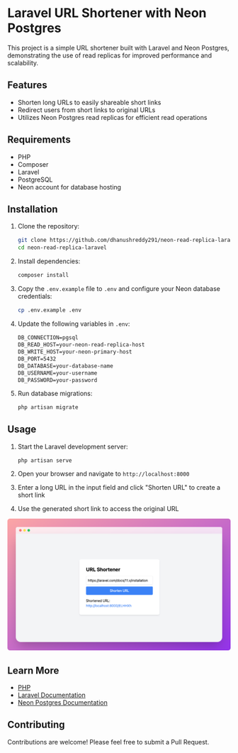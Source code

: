 # Laravel URL Shortener with Neon Postgres

This project is a simple URL shortener built with Laravel and Neon Postgres, demonstrating the use of read replicas for improved performance and scalability.

## Features

-   Shorten long URLs to easily shareable short links
-   Redirect users from short links to original URLs
-   Utilizes Neon Postgres read replicas for efficient read operations

## Requirements

-   PHP
-   Composer
-   Laravel
-   PostgreSQL
-   Neon account for database hosting

## Installation

1. Clone the repository:

    ```bash
    git clone https://github.com/dhanushreddy291/neon-read-replica-laravel
    cd neon-read-replica-laravel
    ```

2. Install dependencies:

    ```bash
    composer install
    ```

3. Copy the `.env.example` file to `.env` and configure your Neon database credentials:

    ```bash
    cp .env.example .env
    ```

4. Update the following variables in `.env`:

    ```
    DB_CONNECTION=pgsql
    DB_READ_HOST=your-neon-read-replica-host
    DB_WRITE_HOST=your-neon-primary-host
    DB_PORT=5432
    DB_DATABASE=your-database-name
    DB_USERNAME=your-username
    DB_PASSWORD=your-password
    ```

5. Run database migrations:
    ```bash
    php artisan migrate
    ```

## Usage

1. Start the Laravel development server:

    ```bash
    php artisan serve
    ```

2. Open your browser and navigate to `http://localhost:8000`

3. Enter a long URL in the input field and click "Shorten URL" to create a short link

4. Use the generated short link to access the original URL

![Laravel URL Shortener](laravel-url-shortener.png)

## Learn More

-   [PHP](https://www.php.net/)
-   [Laravel Documentation](https://laravel.com/docs)
-   [Neon Postgres Documentation](https://neon.tech/docs/introduction)

## Contributing

Contributions are welcome! Please feel free to submit a Pull Request.
